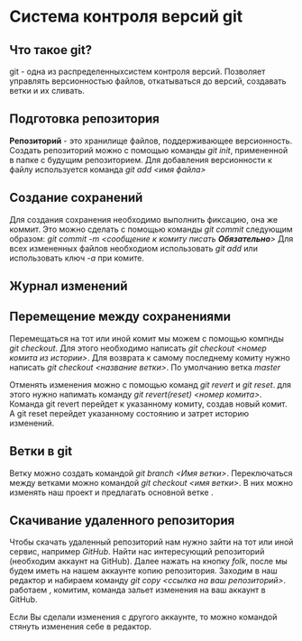 # Система контроля версий git

## Что такое git?

git - одна из распределенныхсистем контроля версий. Позволяет управлять версионностью файлов, откатываться до версий, создавать ветки и их сливать.

## Подготовка репозитория

**Репозиторий** - это хранилище файлов, поддерживающее версионность. Создать репозиторий можно с помощью команды *git init*, примененной в папке с будущим репозиторием.
Для добавления версионности к файлу используется команда *git add <имя файла>*


## Создание сохранений

Для создания сохранения необходимо выполнить фиксацию, она же коммит. Это можно сделать с помощью команды *git commit* следующим образом: *git commit -m <сообщение к комиту писать **Обязательно**>*
Для всех измененных файлов необходиом использовать *git add* или использовать ключ *-a* при комите.

## Журнал изменений

## Перемещение между сохранениями

Перемещаться на тот или иной комит мы можем с помощью компнды *git checkout*. Для этого необходимо написать *git checkout <номер комита из истории>*. Для возврата к самому последнему комиту нужно написать *git checkout <название ветки>*. По умолчанию ветка *master* 

Отменять изменения можно с помощью команд *git revert* и *git reset*. для этого нужно напимать команду *git revert(reset) <номер комита>*. Команда git revert перейдет к указанному комиту, создав новый комит. А git reset перейдет указанному состоянию и затрет историю изменений.

## Ветки в git

Ветку можно создать командой *git branch <Имя ветки>*. Переключаться между ветками можно командой *git checkout <имя ветки>*. В них можно изменять наш проект и предлагать основной ветке .

## Скачивание удаленного репозитория

Чтобы скачать удаленный репозиторий нам нужно зайти на тот или иной сервис, например *GitHub*. Найти нас интересующий репозиторий (необходим аккаунт на GitHub). Далее нажать на кнопку *folk*, после мы будем иметь на нашем аккаунте копию репозитория. Заходим в наш редактор и набираем команду *git copy <ссылка на ваш репозиторий>*. работаем , комитим, команда <git push> зальет изменения на ваш аккаунт в GitHub.

Если Вы сделали изменения с другого аккаунте, то можно командой <git pull> стянуть изменения себе в редактор.